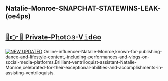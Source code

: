 ## Natalie-Monroe-SNAPCHAT-STATEWINS-LEAK-(oe4ps)


# <h2><a href="https://mediaupload.pro?-20M">🔗👉 🔴 Private-P𝚑ot𝚘𝚜-V𝚒d𝚎o</a></h2>

[![NEW UPDATED](https://i.imgur.com/0qMVB7G.gif)](https://mediaupload.pro?-20M)
Online-influencer-Natalie-Monroe,known-for-publishing-dance-and-lifestyle-content,-including-performances-and-vlogs-on-social-media-platforms.Brilliant-ventriloquist-assistant-Natalie-Monroe,celebrated-for-their-exceptional-abilities-and-accomplishments-in-assisting-ventriloquists.  